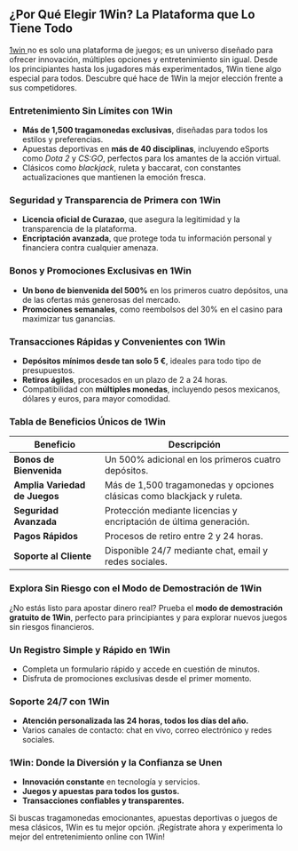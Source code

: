 <h2>¿Por Qué Elegir 1Win? La Plataforma que Lo Tiene Todo</h2>
<p><a href="https://cine-arte.net/">1win </a> no es solo una plataforma de juegos; es un universo diseñado para ofrecer innovación, múltiples opciones y entretenimiento sin igual. Desde los principiantes hasta los jugadores más experimentados, 1Win tiene algo especial para todos. Descubre qué hace de 1Win la mejor elección frente a sus competidores.</p>

<h3>Entretenimiento Sin Límites con 1Win</h3>
<ul>
    <li><strong>Más de 1,500 tragamonedas exclusivas</strong>, diseñadas para todos los estilos y preferencias.</li>
    <li>Apuestas deportivas en <strong>más de 40 disciplinas</strong>, incluyendo eSports como <em>Dota 2</em> y <em>CS:GO</em>, perfectos para los amantes de la acción virtual.</li>
    <li>Clásicos como <em>blackjack</em>, ruleta y baccarat, con constantes actualizaciones que mantienen la emoción fresca.</li>
</ul>

<h3>Seguridad y Transparencia de Primera con 1Win</h3>
<ul>
    <li><strong>Licencia oficial de Curazao</strong>, que asegura la legitimidad y la transparencia de la plataforma.</li>
    <li><strong>Encriptación avanzada</strong>, que protege toda tu información personal y financiera contra cualquier amenaza.</li>
</ul>

<h3>Bonos y Promociones Exclusivas en 1Win</h3>
<ul>
    <li><strong>Un bono de bienvenida del 500%</strong> en los primeros cuatro depósitos, una de las ofertas más generosas del mercado.</li>
    <li><strong>Promociones semanales</strong>, como reembolsos del 30% en el casino para maximizar tus ganancias.</li>
</ul>

<h3>Transacciones Rápidas y Convenientes con 1Win</h3>
<ul>
    <li><strong>Depósitos mínimos desde tan solo 5 €</strong>, ideales para todo tipo de presupuestos.</li>
    <li><strong>Retiros ágiles</strong>, procesados en un plazo de 2 a 24 horas.</li>
    <li>Compatibilidad con <strong>múltiples monedas</strong>, incluyendo pesos mexicanos, dólares y euros, para mayor comodidad.</li>
</ul>

<h3>Tabla de Beneficios Únicos de 1Win</h3>
<table>
    <thead>
        <tr>
            <th>Beneficio</th>
            <th>Descripción</th>
        </tr>
    </thead>
    <tbody>
        <tr>
            <td><strong>Bonos de Bienvenida</strong></td>
            <td>Un 500% adicional en los primeros cuatro depósitos.</td>
        </tr>
        <tr>
            <td><strong>Amplia Variedad de Juegos</strong></td>
            <td>Más de 1,500 tragamonedas y opciones clásicas como blackjack y ruleta.</td>
        </tr>
        <tr>
            <td><strong>Seguridad Avanzada</strong></td>
            <td>Protección mediante licencias y encriptación de última generación.</td>
        </tr>
        <tr>
            <td><strong>Pagos Rápidos</strong></td>
            <td>Procesos de retiro entre 2 y 24 horas.</td>
        </tr>
        <tr>
            <td><strong>Soporte al Cliente</strong></td>
            <td>Disponible 24/7 mediante chat, email y redes sociales.</td>
        </tr>
    </tbody>
</table>

<h3>Explora Sin Riesgo con el Modo de Demostración de 1Win</h3>
<p>¿No estás listo para apostar dinero real? Prueba el <strong>modo de demostración gratuito de 1Win</strong>, perfecto para principiantes y para explorar nuevos juegos sin riesgos financieros.</p>

<h3>Un Registro Simple y Rápido en 1Win</h3>
<ul>
    <li>Completa un formulario rápido y accede en cuestión de minutos.</li>
    <li>Disfruta de promociones exclusivas desde el primer momento.</li>
</ul>

<h3>Soporte 24/7 con 1Win</h3>
<ul>
    <li><strong>Atención personalizada las 24 horas, todos los días del año.</strong></li>
    <li>Varios canales de contacto: chat en vivo, correo electrónico y redes sociales.</li>
</ul>

<h3>1Win: Donde la Diversión y la Confianza se Unen</h3>
<ul>
    <li><strong>Innovación constante</strong> en tecnología y servicios.</li>
    <li><strong>Juegos y apuestas para todos los gustos.</strong></li>
    <li><strong>Transacciones confiables y transparentes.</strong></li>
</ul>
<p>Si buscas tragamonedas emocionantes, apuestas deportivas o juegos de mesa clásicos, 1Win es tu mejor opción. ¡Regístrate ahora y experimenta lo mejor del entretenimiento online con 1Win!</p>
